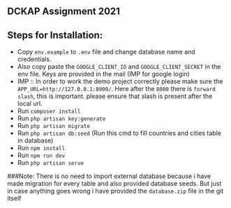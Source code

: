 ## DCKAP Assignment 2021

## Steps for Installation: 
- Copy ```env.example``` to ```.env``` file and change database name and credentials.
- Also copy paste the ```GOOGLE_CLIENT_ID``` and ```GOOGLE_CLIENT_SECRET``` in the env file. Keys are provided in the mail (IMP for google login)
- IMP :: In order to work the demo project correctly please make sure the ```APP_URL=http://127.0.0.1:8000/```. Here after the ```8000``` there is ```forward slash```, this is important. please ensure that slash is present after the local url.
- Run ```composer install```
- Run ```php artisan key:generate```
- Run ```php artisan migrate```
- Run ```php artisan db:seed``` (Run this cmd to fill countries and cities table in database)
- Run ```npm install```
- Run ```npm run dev```
- Run ```php artisan serve```

###Note: There is no need to import external database because i have made migration for every table and also provided database seeds. But just in case anything goes wrong i have provided the ```database.zip``` file in the git itself
